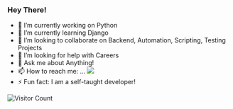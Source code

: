 ### Hey There!

- 🔭 I’m currently working on Python
- 🌱 I’m currently learning Django
- 👯 I’m looking to collaborate on Backend, Automation, Scripting, Testing Projects
- 🤔 I’m looking for help with Careers
- 💬 Ask me about Anything!
- 📫 How to reach me: ... <a href="https://twitter.com/intent/follow?screen_name=Kushal_Bhatia&tw_p=followbutton"><img src="https://img.shields.io/twitter/follow/Kushal_Bhatia?label=%40Kushal_Bhatia&style=social"></a>
- ⚡ Fun fact: I am a self-taught developer!

![Visitor Count](https://profile-counter.glitch.me/{kushalbhatia}/count.svg)
